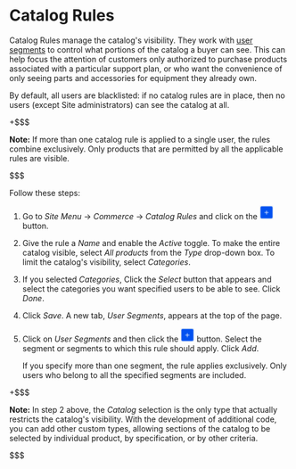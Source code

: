 # Catalog Rules [](id=catalog-rules)

Catalog Rules manage the catalog's visibility. They work with [user
segments](/web/commerce/documentation/-/knowledge_base/1-0/user-segmentation) to
control what portions of the catalog a buyer can see. This can help focus the
attention of customers only authorized to purchase products associated with
a particular support plan, or who want the convenience of only seeing parts and
accessories for equipment they already own.

By default, all users are blacklisted: if no catalog rules are in place, then no
users (except Site administrators) can see the catalog at all.

+$$$

**Note:** If more than one catalog rule is applied to a single user, the rules
combine exclusively. Only products that are permitted by all the applicable
rules are visible.

$$$

Follow these steps:

1.  Go to *Site Menu* &rarr; *Commerce* &rarr; *Catalog Rules* and click on the
    ![Add](../../images/icon-add.png) button.

2.  Give the rule a *Name* and enable the *Active* toggle. To make the entire
    catalog visible, select *All products* from the *Type* drop-down box. To
    limit the catalog's visibility, select *Categories*.

3.  If you selected *Categories*, Click the *Select* button that appears and
    select the categories you want specified users to be able to see. Click
    *Done*.

4.  Click *Save*. A new tab, *User Segments*, appears at the top of the page.

5.  Click on *User Segments* and then click the
    ![Add](../../images/icon-add.png) button. Select the segment or segments to
    which this rule should apply. Click *Add*.

    If you specify more than one segment, the rule applies exclusively. Only
    users who belong to all the specified segments are included.

+$$$

**Note:** In step 2 above, the *Catalog* selection is the only type that
actually restricts the catalog's visibility. With the development of additional
code, you can add other custom types, allowing sections of the catalog to be
selected by individual product, by specification, or by other criteria. 

$$$
